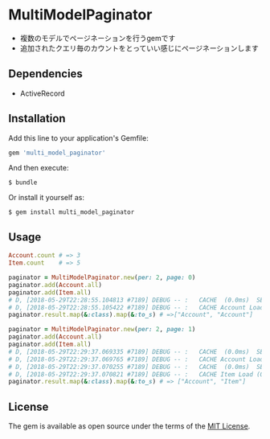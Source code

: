 # MultiModelPaginator
* 複数のモデルでページネーションを行うgemです
* 追加されたクエリ毎のカウントをとっていい感じにページネーションします

## Dependencies
* ActiveRecord

## Installation

Add this line to your application's Gemfile:

```ruby
gem 'multi_model_paginator'
```

And then execute:

    $ bundle

Or install it yourself as:

    $ gem install multi_model_paginator

## Usage

```ruby
Account.count # => 3
Item.count    # => 5

paginator = MultiModelPaginator.new(per: 2, page: 0)
paginator.add(Account.all)
paginator.add(Item.all)
# D, [2018-05-29T22:28:55.104813 #7189] DEBUG -- :   CACHE  (0.0ms)  SELECT COUNT(*) FROM "accounts"
# D, [2018-05-29T22:28:55.105422 #7189] DEBUG -- :   CACHE Account Load (0.0ms)  SELECT  "accounts".* FROM "accounts" LIMIT 2 OFFSET 0
paginator.result.map(&:class).map(&:to_s) # =>["Account", "Account"]

paginator = MultiModelPaginator.new(per: 2, page: 1)
paginator.add(Account.all)
paginator.add(Item.all)
# D, [2018-05-29T22:29:37.069335 #7189] DEBUG -- :   CACHE  (0.0ms)  SELECT COUNT(*) FROM "accounts"
# D, [2018-05-29T22:29:37.069765 #7189] DEBUG -- :   CACHE Account Load (0.0ms)  SELECT  "accounts".* FROM "accounts" LIMIT 2 OFFSET 2
# D, [2018-05-29T22:29:37.070255 #7189] DEBUG -- :   CACHE  (0.0ms)  SELECT COUNT(*) FROM "items"
# D, [2018-05-29T22:29:37.070821 #7189] DEBUG -- :   CACHE Item Load (0.0ms)  SELECT  "items".* FROM "items" LIMIT 2 OFFSET 0
paginator.result.map(&:class).map(&:to_s) # => ["Account", "Item"]
```

## License

The gem is available as open source under the terms of the [MIT License](https://opensource.org/licenses/MIT).
